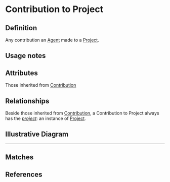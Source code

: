 # Contribution to Project

## Definition
Any contribution an [Agent](../entities/Agent.md) made to a [Project](Resource.md).

## Usage notes

## Attributes

Those inherited from [Contribution](../entities/Contribution.md#attributes)

## Relationships

Beside those inherited from [Contribution](../entities/Contribution.md#relationships), a Contribution to Project always has the *[project](Resource.md)*: an instance of [Project](Resource.md).

## Illustrative Diagram


---
## Matches


## References
